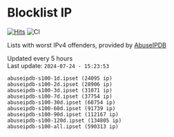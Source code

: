 # Blocklist IP

[![Hits](https://hits.seeyoufarm.com/api/count/incr/badge.svg?url=https%3A%2F%2Fgithub.com%2Fborestad%2Fblocklist-ip%2F&count_bg=%2379C83D&title_bg=%23555555&icon=&icon_color=%23E7E7E7&title=hits&edge_flat=false)](https://hits.seeyoufarm.com)  ![CI](https://img.shields.io/github/workflow/status/borestad/blocklist-ip/CI?style=flat-square)

Lists with worst IPv4 offenders, provided by [AbuseIPDB](https://www.abuseipdb.com/)

<!-- FOOTER-PLACEHOLDER -->
Updated every 5 hours<br>
Last update: `2024-07-24 - 15:23:53`
```
abuseipdb-s100-1d.ipset (24095 ip)
abuseipdb-s100-2d.ipset (28906 ip)
abuseipdb-s100-3d.ipset (31071 ip)
abuseipdb-s100-7d.ipset (37754 ip)
abuseipdb-s100-30d.ipset (68754 ip)
abuseipdb-s100-60d.ipset (91739 ip)
abuseipdb-s100-90d.ipset (112167 ip)
abuseipdb-s100-120d.ipset (134805 ip)
abuseipdb-s100-all.ipset (590313 ip)
```
